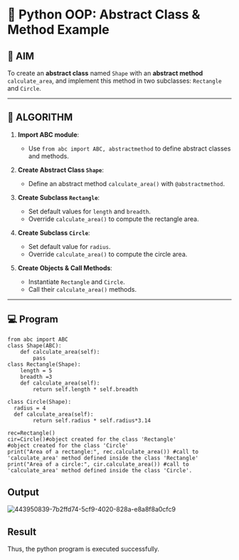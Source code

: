 # 🐍 Python OOP: Abstract Class & Method Example
## 🎯 AIM

To create an **abstract class** named `Shape` with an **abstract method** `calculate_area`, and implement this method in two subclasses: `Rectangle` and `Circle`.

---

## 🧠 ALGORITHM

1. **Import ABC module**:
   - Use `from abc import ABC, abstractmethod` to define abstract classes and methods.

2. **Create Abstract Class `Shape`**:
   - Define an abstract method `calculate_area()` with `@abstractmethod`.

3. **Create Subclass `Rectangle`**:
   - Set default values for `length` and `breadth`.
   - Override `calculate_area()` to compute the rectangle area.

4. **Create Subclass `Circle`**:
   - Set default value for `radius`.
   - Override `calculate_area()` to compute the circle area.

5. **Create Objects & Call Methods**:
   - Instantiate `Rectangle` and `Circle`.
   - Call their `calculate_area()` methods.

---

## 💻 Program
```
from abc import ABC
class Shape(ABC):
    def calculate_area(self):
        pass
class Rectangle(Shape):
    length = 5
    breadth =3 
    def calculate_area(self):
        return self.length * self.breadth

class Circle(Shape):
  radius = 4
  def calculate_area(self):
        return self.radius * self.radius*3.14

rec=Rectangle()
cir=Circle()#object created for the class 'Rectangle'
#object created for the class 'Circle'
print("Area of a rectangle:", rec.calculate_area()) #call to 'calculate_area' method defined inside the class 'Rectangle'
print("Area of a circle:", cir.calculate_area()) #call to 'calculate_area' method defined inside the class 'Circle'.
```

## Output
![443950839-7b2ffd74-5cf9-4020-828a-e8a8f8a0cfc9](https://github.com/user-attachments/assets/21660f29-e708-45e8-b027-ca8fad62c350)

## Result
Thus, the python program is executed successfully.


